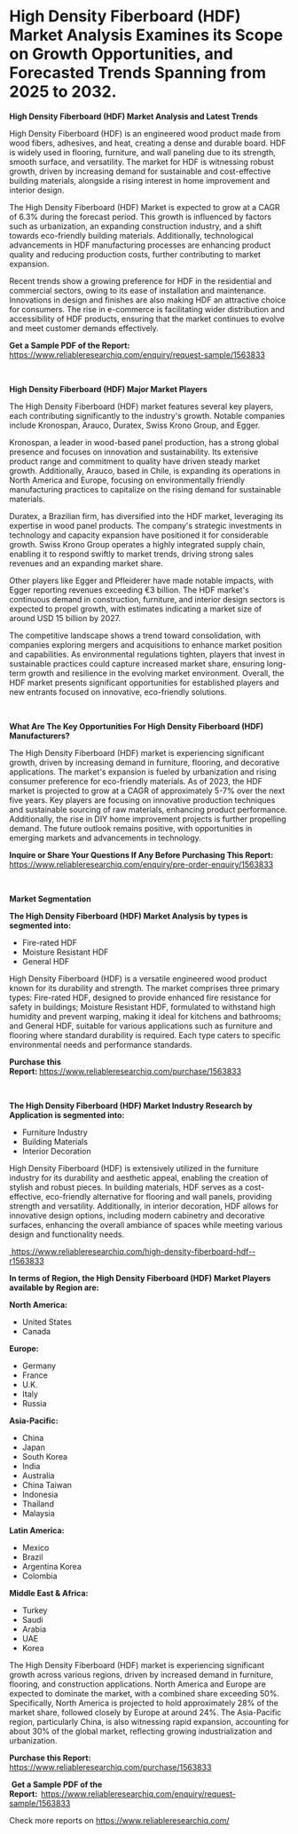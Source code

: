 <p><h1>High Density Fiberboard (HDF) Market Analysis Examines its Scope on Growth Opportunities, and Forecasted Trends Spanning from 2025 to 2032.</h1></p><p><strong>High Density Fiberboard (HDF) Market Analysis and Latest Trends</strong></p>
<p><p>High Density Fiberboard (HDF) is an engineered wood product made from wood fibers, adhesives, and heat, creating a dense and durable board. HDF is widely used in flooring, furniture, and wall paneling due to its strength, smooth surface, and versatility. The market for HDF is witnessing robust growth, driven by increasing demand for sustainable and cost-effective building materials, alongside a rising interest in home improvement and interior design.</p><p>The High Density Fiberboard (HDF) Market is expected to grow at a CAGR of 6.3% during the forecast period. This growth is influenced by factors such as urbanization, an expanding construction industry, and a shift towards eco-friendly building materials. Additionally, technological advancements in HDF manufacturing processes are enhancing product quality and reducing production costs, further contributing to market expansion.</p><p>Recent trends show a growing preference for HDF in the residential and commercial sectors, owing to its ease of installation and maintenance. Innovations in design and finishes are also making HDF an attractive choice for consumers. The rise in e-commerce is facilitating wider distribution and accessibility of HDF products, ensuring that the market continues to evolve and meet customer demands effectively.</p></p>
<p><strong>Get a Sample PDF of the Report:&nbsp;</strong> <a href="https://www.reliableresearchiq.com/enquiry/request-sample/1563833?utm_campaign=1876&utm_medium=2&utm_source=Github&utm_content=ia&utm_term=01022025&utm_id=high-density-fiberboard-hdf">https://www.reliableresearchiq.com/enquiry/request-sample/1563833</a></p>
<p>&nbsp;</p>
<p><strong>High Density Fiberboard (HDF) Major Market Players</strong></p>
<p><p>The High Density Fiberboard (HDF) market features several key players, each contributing significantly to the industry's growth. Notable companies include Kronospan, Arauco, Duratex, Swiss Krono Group, and Egger. </p><p>Kronospan, a leader in wood-based panel production, has a strong global presence and focuses on innovation and sustainability. Its extensive product range and commitment to quality have driven steady market growth. Additionally, Arauco, based in Chile, is expanding its operations in North America and Europe, focusing on environmentally friendly manufacturing practices to capitalize on the rising demand for sustainable materials.</p><p>Duratex, a Brazilian firm, has diversified into the HDF market, leveraging its expertise in wood panel products. The company's strategic investments in technology and capacity expansion have positioned it for considerable growth. Swiss Krono Group operates a highly integrated supply chain, enabling it to respond swiftly to market trends, driving strong sales revenues and an expanding market share.</p><p>Other players like Egger and Pfleiderer have made notable impacts, with Egger reporting revenues exceeding €3 billion. The HDF market's continuous demand in construction, furniture, and interior design sectors is expected to propel growth, with estimates indicating a market size of around USD 15 billion by 2027.</p><p>The competitive landscape shows a trend toward consolidation, with companies exploring mergers and acquisitions to enhance market position and capabilities. As environmental regulations tighten, players that invest in sustainable practices could capture increased market share, ensuring long-term growth and resilience in the evolving market environment. Overall, the HDF market presents significant opportunities for established players and new entrants focused on innovative, eco-friendly solutions.</p></p>
<p>&nbsp;</p>
<p><strong>What Are The Key Opportunities For High Density Fiberboard (HDF) Manufacturers?</strong></p>
<p><p>The High Density Fiberboard (HDF) market is experiencing significant growth, driven by increasing demand in furniture, flooring, and decorative applications. The market's expansion is fueled by urbanization and rising consumer preference for eco-friendly materials. As of 2023, the HDF market is projected to grow at a CAGR of approximately 5-7% over the next five years. Key players are focusing on innovative production techniques and sustainable sourcing of raw materials, enhancing product performance. Additionally, the rise in DIY home improvement projects is further propelling demand. The future outlook remains positive, with opportunities in emerging markets and advancements in technology.</p></p>
<p><strong>Inquire or Share Your Questions If Any Before Purchasing This Report:</strong> <a href="https://www.reliableresearchiq.com/enquiry/pre-order-enquiry/1563833?utm_campaign=1876&utm_medium=2&utm_source=Github&utm_content=ia&utm_term=01022025&utm_id=high-density-fiberboard-hdf">https://www.reliableresearchiq.com/enquiry/pre-order-enquiry/1563833</a></p>
<p>&nbsp;</p>
<p><strong>Market Segmentation</strong></p>
<p><strong>The High Density Fiberboard (HDF) Market Analysis by types is segmented into:</strong></p>
<p><ul><li>Fire-rated HDF</li><li>Moisture Resistant HDF</li><li>General HDF</li></ul></p>
<p><p>High Density Fiberboard (HDF) is a versatile engineered wood product known for its durability and strength. The market comprises three primary types: Fire-rated HDF, designed to provide enhanced fire resistance for safety in buildings; Moisture Resistant HDF, formulated to withstand high humidity and prevent warping, making it ideal for kitchens and bathrooms; and General HDF, suitable for various applications such as furniture and flooring where standard durability is required. Each type caters to specific environmental needs and performance standards.</p></p>
<p><strong>Purchase this Report:&nbsp;</strong><a href="https://www.reliableresearchiq.com/purchase/1563833?utm_campaign=1876&utm_medium=2&utm_source=Github&utm_content=ia&utm_term=01022025&utm_id=high-density-fiberboard-hdf">https://www.reliableresearchiq.com/purchase/1563833</a></p>
<p>&nbsp;</p>
<p><strong>The High Density Fiberboard (HDF) Market Industry Research by Application is segmented into:</strong></p>
<p><ul><li>Furniture Industry</li><li>Building Materials</li><li>Interior Decoration</li></ul></p>
<p><p>High Density Fiberboard (HDF) is extensively utilized in the furniture industry for its durability and aesthetic appeal, enabling the creation of stylish and robust pieces. In building materials, HDF serves as a cost-effective, eco-friendly alternative for flooring and wall panels, providing strength and versatility. Additionally, in interior decoration, HDF allows for innovative design options, including modern cabinetry and decorative surfaces, enhancing the overall ambiance of spaces while meeting various design and functionality needs.</p></p>
<p><a href="https://www.reliableresearchiq.com/high-density-fiberboard-hdf--r1563833?utm_campaign=1876&utm_medium=2&utm_source=Github&utm_content=ia&utm_term=01022025&utm_id=high-density-fiberboard-hdf">&nbsp;https://www.reliableresearchiq.com/high-density-fiberboard-hdf--r1563833</a></p>
<p><strong>In terms of Region, the High Density Fiberboard (HDF) Market Players available by Region are:</strong></p>
<p>
    <p> <strong> North America: </strong>
        <ul>
            <li>United States</li>
            <li>Canada</li>
        </ul>
        </p> 
    <p> <strong> Europe: </strong>
        <ul>
            <li>Germany</li>
            <li>France</li>
            <li>U.K.</li>
            <li>Italy</li>
            <li>Russia</li>
        </ul>
        </p> 
    <p> <strong> Asia-Pacific: </strong>
        <ul>
            <li>China</li>
            <li>Japan</li>
            <li>South Korea</li>
            <li>India</li>
            <li>Australia</li>
            <li>China Taiwan</li>
            <li>Indonesia</li>
            <li>Thailand</li>
            <li>Malaysia</li>
        </ul>
        </p> 
    <p> <strong> Latin America: </strong>
        <ul>
            <li>Mexico</li>
            <li>Brazil</li>
            <li>Argentina Korea</li>
            <li>Colombia</li>
        </ul>
        </p> 
    <p> <strong> Middle East & Africa: </strong>
        <ul>
            <li>Turkey</li>
            <li>Saudi</li>
            <li>Arabia</li>
            <li>UAE</li>
            <li>Korea</li>
        </ul>
    </p>
    </p>
<p><p>The High Density Fiberboard (HDF) market is experiencing significant growth across various regions, driven by increased demand in furniture, flooring, and construction applications. North America and Europe are expected to dominate the market, with a combined share exceeding 50%. Specifically, North America is projected to hold approximately 28% of the market share, followed closely by Europe at around 24%. The Asia-Pacific region, particularly China, is also witnessing rapid expansion, accounting for about 30% of the global market, reflecting growing industrialization and urbanization.</p></p>
<p><strong>Purchase this Report: </strong><a href="https://www.reliableresearchiq.com/purchase/1563833?utm_campaign=1876&utm_medium=2&utm_source=Github&utm_content=ia&utm_term=01022025&utm_id=high-density-fiberboard-hdf">https://www.reliableresearchiq.com/purchase/1563833</a></p>
<p>&nbsp;<strong>Get a Sample PDF of the Report:&nbsp;&nbsp;</strong><a href="https://www.reliableresearchiq.com/enquiry/request-sample/1563833?utm_campaign=1876&utm_medium=2&utm_source=Github&utm_content=ia&utm_term=01022025&utm_id=high-density-fiberboard-hdf">https://www.reliableresearchiq.com/enquiry/request-sample/1563833</a></p>
<p><strong></strong></p>
<p>Check more reports on <a href="https://www.reliableresearchiq.com/?utm_campaign=1876&utm_medium=2&utm_source=Github&utm_content=ia&utm_term=01022025&utm_id=high-density-fiberboard-hdf">https://www.reliableresearchiq.com/</a></p>